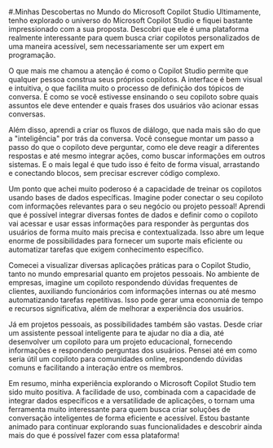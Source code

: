 #.Minhas Descobertas no Mundo do Microsoft Copilot Studio
Ultimamente, tenho explorado o universo do Microsoft Copilot Studio e fiquei bastante impressionado com a sua proposta. Descobri que ele é uma plataforma realmente interessante para quem busca criar copilotos personalizados de uma maneira acessível, sem necessariamente ser um expert em programação.

O que mais me chamou a atenção é como o Copilot Studio permite que qualquer pessoa construa seus próprios copilotos. A interface é bem visual e intuitiva, o que facilita muito o processo de definição dos tópicos de conversa. É como se você estivesse ensinando o seu copiloto sobre quais assuntos ele deve entender e quais frases dos usuários vão acionar essas conversas.

Além disso, aprendi a criar os fluxos de diálogo, que nada mais são do que a "inteligência" por trás da conversa. Você consegue montar um passo a passo do que o copiloto deve perguntar, como ele deve reagir a diferentes respostas e até mesmo integrar ações, como buscar informações em outros sistemas. E o mais legal é que tudo isso é feito de forma visual, arrastando e conectando blocos, sem precisar escrever código complexo.

Um ponto que achei muito poderoso é a capacidade de treinar os copilotos usando bases de dados específicas. Imagine poder conectar o seu copiloto com informações relevantes para o seu negócio ou projeto pessoal! Aprendi que é possível integrar diversas fontes de dados e definir como o copiloto vai acessar e usar essas informações para responder às perguntas dos usuários de forma muito mais precisa e contextualizada. Isso abre um leque enorme de possibilidades para fornecer um suporte mais eficiente ou automatizar tarefas que exigem conhecimento específico.

Comecei a visualizar diversas aplicações práticas para o Copilot Studio, tanto no mundo empresarial quanto em projetos pessoais. No ambiente de empresas, imagine um copiloto respondendo dúvidas frequentes de clientes, auxiliando funcionários com informações internas ou até mesmo automatizando tarefas repetitivas. Isso pode gerar uma economia de tempo e recursos significativa, além de melhorar a experiência dos usuários.

Já em projetos pessoais, as possibilidades também são vastas. Desde criar um assistente pessoal inteligente para te ajudar no dia a dia, até desenvolver um copiloto para um projeto educacional, fornecendo informações e respondendo perguntas dos usuários. Pensei até em como seria útil um copiloto para comunidades online, respondendo dúvidas comuns e facilitando a interação entre os membros.

Em resumo, minha experiência explorando o Microsoft Copilot Studio tem sido muito positiva. A facilidade de uso, combinada com a capacidade de integrar dados específicos e a versatilidade de aplicações, o tornam uma ferramenta muito interessante para quem busca criar soluções de conversação inteligentes de forma eficiente e acessível. Estou bastante animado para continuar explorando suas funcionalidades e descobrir ainda mais do que é possível fazer com essa plataforma!
